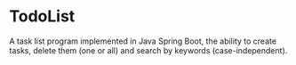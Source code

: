 # TodoList

A task list program implemented in Java Spring Boot, the ability to create tasks, delete them (one or all) and search by keywords (case-independent).
